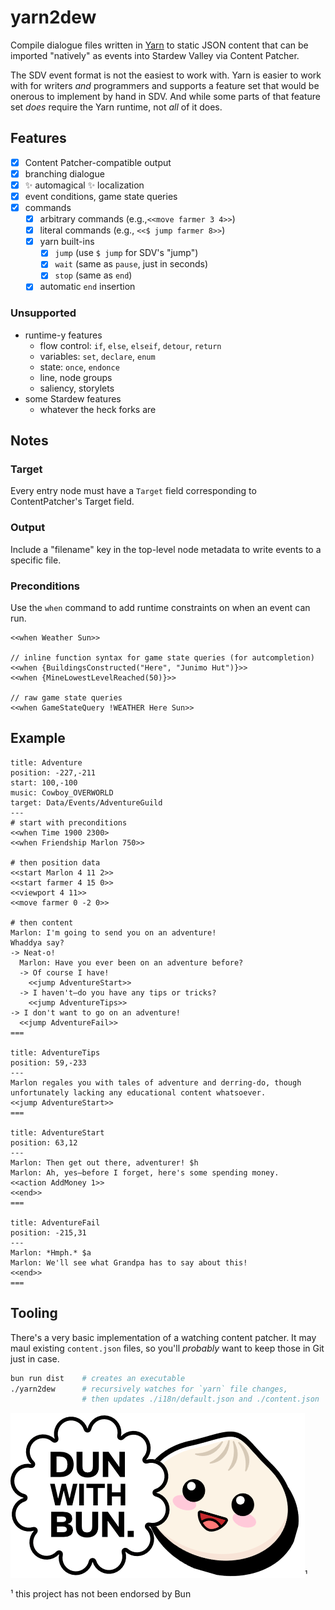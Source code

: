 # yarn2dew

Compile dialogue files written in [Yarn](https://www.yarnspinner.dev/) to static JSON content that can be imported "natively" as events into Stardew Valley via Content Patcher.

The SDV event format is not the easiest to work with. Yarn is easier to work with for writers _and_ programmers and supports a feature set that would be onerous to implement by hand in SDV. And while some parts of that feature set _does_ require the Yarn runtime, not _all_ of it does.

## Features

- [x] Content Patcher-compatible output
- [x] branching dialogue
- [x] ✨ automagical ✨ localization
- [x] event conditions, game state queries
- [x] commands
  - [x] arbitrary commands (e.g.,`<<move farmer 3 4>>`)
  - [x] literal commands (e.g., `<<$ jump farmer 8>>`)
  - [x] yarn built-ins
    - [x] `jump` (use `$ jump` for SDV's "jump")
    - [x] `wait` (same as `pause`, just in seconds)
    - [x] `stop` (same as `end`)
  - [x] automatic `end` insertion

### Unsupported

- runtime-y features
  - flow control: `if`, `else`, `elseif`, `detour`, `return`
  - variables: `set`, `declare`, `enum`
  - state: `once`, `endonce`
  - line, node groups
  - saliency, storylets
- some Stardew features
  - whatever the heck forks are

## Notes

### Target

Every entry node must have a `Target` field corresponding to ContentPatcher's Target field.

### Output

Include a "filename" key in the top-level node metadata to write events to a specific file.

### Preconditions

Use the `when` command to add runtime constraints on when an event can run.

```yarn
<<when Weather Sun>>

// inline function syntax for game state queries (for autcompletion)
<<when {BuildingsConstructed("Here", "Junimo Hut")}>>
<<when {MineLowestLevelReached(50)}>>

// raw game state queries
<<when GameStateQuery !WEATHER Here Sun>>
```

## Example

```yarn
title: Adventure
position: -227,-211
start: 100,-100
music: Cowboy_OVERWORLD
target: Data/Events/AdventureGuild
---
# start with preconditions
<<when Time 1900 2300>
<<when Friendship Marlon 750>>

# then position data
<<start Marlon 4 11 2>>
<<start farmer 4 15 0>>
<<viewport 4 11>>
<<move farmer 0 -2 0>>

# then content
Marlon: I'm going to send you on an adventure!
Whaddya say?
-> Neat-o!
  Marlon: Have you ever been on an adventure before?
  -> Of course I have!
    <<jump AdventureStart>>
  -> I haven't—do you have any tips or tricks?
    <<jump AdventureTips>>
-> I don't want to go on an adventure!
  <<jump AdventureFail>>
===

title: AdventureTips
position: 59,-233
---
Marlon regales you with tales of adventure and derring-do, though unfortunately lacking any educational content whatsoever.
<<jump AdventureStart>>
===

title: AdventureStart
position: 63,12
---
Marlon: Then get out there, adventurer! $h
Marlon: Ah, yes—before I forget, here's some spending money.
<<action AddMoney 1>>
<<end>>
===

title: AdventureFail
position: -215,31
---
Marlon: *Hmph.* $a
Marlon: We'll see what Grandpa has to say about this!
<<end>>
===
```

## Tooling

There's a very basic implementation of a watching content patcher. It may maul existing `content.json` files, so you'll _probably_ want to keep those in Git just in case.

```sh
bun run dist    # creates an executable
./yarn2dew      # recursively watches for `yarn` file changes,
                # then updates ./i18n/default.json and ./content.json
```

![Done with Bun](./dun-with-bun.png)¹

¹ this project has not been endorsed by Bun
